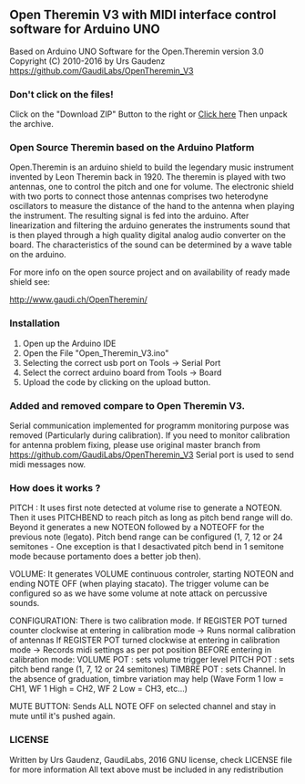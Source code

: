 ## Open Theremin V3 with MIDI interface control software for Arduino UNO 

Based on Arduino UNO Software for the Open.Theremin version 3.0  Copyright (C) 2010-2016 by Urs Gaudenz
https://github.com/GaudiLabs/OpenTheremin_V3

### Don't click on the files!
Click on the "Download ZIP" Button to the right or [Click here](https://github.com/GaudiLabs/OpenTheremin_V3/archive/master.zip) 
Then unpack the archive.

### Open Source Theremin based on the Arduino Platform

Open.Theremin is an arduino shield to build the legendary music instrument invented by Leon Theremin back in 1920. The theremin is played with two antennas, one to control the pitch and one for volume. The electronic shield with two ports to connect those antennas comprises two heterodyne oscillators to measure the distance of the hand to the antenna when playing the instrument. The resulting signal is fed into the arduino. After linearization and filtering the arduino generates the instruments sound that is then played through a high quality digital analog audio converter on the board. The characteristics of the sound can be determined by a wave table on the arduino.

For more info on the open source project and on availability of ready made shield see:

http://www.gaudi.ch/OpenTheremin/

### Installation
1. Open up the Arduino IDE
2. Open the File "Open_Theremin_V3.ino"
3. Selecting the correct usb port on Tools -> Serial Port
4. Select the correct arduino board from Tools -> Board
5. Upload the code by clicking on the upload button.

### Added and removed compare to Open Theremin V3. 
Serial communication implemented for programm monitoring purpose was removed (Particularly during calibration).
If you need to monitor calibration for antenna problem fixing, please use original master branch from 
https://github.com/GaudiLabs/OpenTheremin_V3
Serial port is used to send midi messages now. 

### How does it works ? 
PITCH : 
It uses first note detected at volume rise to generate a NOTEON. 
Then it uses PITCHBEND to reach pitch as long as pitch bend range will do. 
Beyond it generates a new NOTEON  followed by a NOTEOFF for the previous note (legato). 
Pitch bend range can be configured (1, 7, 12 or 24 semitones - One exception is that I desactivated pitch bend in 1 semitone mode because portamento does a better job then). 

VOLUME: 
It generates VOLUME continuous controler, starting NOTEON and ending NOTE OFF (when playing stacato). 
The trigger volume can be configured so as we have some volume at note attack on percussive sounds. 

CONFIGURATION: 
There is two calibration mode. 
If REGISTER POT turned counter clockwise at entering in calibration mode -> Runs normal calibration of antennas
If REGISTER POT turned clockwise at entering in calibration mode -> Records midi settings as per pot position BEFORE entering in calibration mode: 
  VOLUME POT : sets volume trigger level
  PITCH POT : sets pitch bend range (1, 7, 12 or 24 semitones)
  TIMBRE POT : sets Channel. In the absence of graduation, timbre variation may help (Wave Form 1 low = CH1, WF 1 High = CH2, WF 2 Low = CH3, etc...)

MUTE BUTTON: 
Sends ALL NOTE OFF on selected channel and stay in mute until it's pushed again.  





### LICENSE
Written by Urs Gaudenz, GaudiLabs, 2016
GNU license, check LICENSE file for more information
All text above must be included in any redistribution

